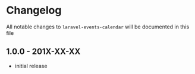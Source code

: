 # Changelog

All notable changes to `laravel-events-calendar` will be documented in this file

## 1.0.0 - 201X-XX-XX

- initial release

